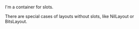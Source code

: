 I'm a container for slots.There are special cases of layouts without slots, like NilLayout or BitsLayout.